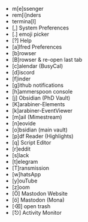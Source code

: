 - m[e]ssenger
- rem[i]nders
- termina[l]
- [,] System Preferences
- [.] emoji picker
- [?] Help
- [a]lfred Preferences
- [b]rowser
- [B]rowser & re-open last tab
- [c]alendar (BusyCal)
- [d]iscord
- [f]inder
- [g]ithub notifications
- [h]ammerspoon console
- [j] Obsidian (PhD Vault)
- [K]arabiner-Elements
- [k]arabiner-EventViewer
- [m]ail (Mimestream)
- [n]eovide
- [o]bsidian (main vault)
- [p]df Reader (Highlights)
- [q] Script Editor
- [r]eddit
- [s]lack
- [t]elegram
- [T]ransmission
- [w]hatsApp
- [y]ouTube
- [z]oom
- [Ö] Mastodon Website
- [ö] Mastodon (Mona)
- [⌫] open trash
- [⎋] Activity Monitor
